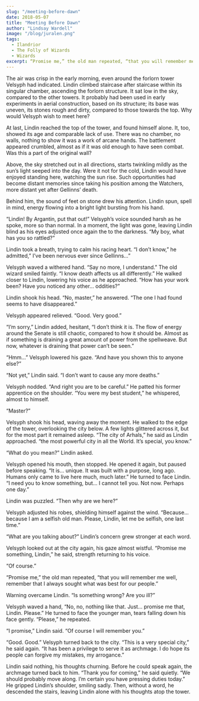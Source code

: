 ```yaml
---
slug: "/meeting-before-dawn"
date: 2018-05-07
title: "Meeting Before Dawn"
author: "Lindsay Wardell"
image: "/blog/juralen.png"
tags:
  - Ilandrior
  - The Folly of Wizards
  - Wizards
excerpt: “Promise me,” the old man repeated, “that you will remember me well, remember that I always sought what was best for our people.”
---
```

The air was crisp in the early morning, even around the forlorn tower Velsyph had indicated. Lindin climbed staircase after staircase within its singular chamber, ascending the forlorn structure. It sat low in the sky, compared to the other towers. It probably had been used in early experiments in aerial construction, based on its structure; its base was uneven, its stones rough and dirty, compared to those towards the top. Why would Velsyph wish to meet here?

At last, Lindin reached the top of the tower, and found himself alone. It, too, showed its age and comparable lack of use. There was no chamber, no walls, nothing to show it was a work of arcane hands. The battlement appeared crumbled, almost as if it was old enough to have seen combat. Was this a part of the original wall?

Above, the sky stretched out in all directions, starts twinkling mildly as the sun’s light seeped into the day. Were it not for the cold, Lindin would have enjoyed standing here, watching the sun rise. Such opportunities had become distant memories since taking his position among the Watchers, more distant yet after Gellinns’ death.

Behind him, the sound of feet on stone drew his attention. Lindin spun, spell in mind, energy flowing into a bright light bursting from his hand.

“Lindin! By Argantin, put that out!” Velsyph’s voice sounded harsh as he spoke, more so than normal. In a moment, the light was gone, leaving Lindin blind as his eyes adjusted once again the to the darkness. “My boy, what has you so rattled?”

Lindin took a breath, trying to calm his racing heart. “I don’t know,” he admitted,” I’ve been nervous ever since Gellinns…”

Velsyph waved a withered hand. “Say no more, I understand.” The old wizard smiled faintly. “I know death affects us all differently.” He walked closer to Lindin, lowering his voice as he approached. “How has your work been? Have you noticed any other… oddities?”

Lindin shook his head. “No, master,” he answered. “The one I had found seems to have disappeared.”

Velsyph appeared relieved. “Good. Very good.”

“I’m sorry,” Lindin added, hesitant, “I don’t think it is. The flow of energy around the Senate is still chaotic, compared to how it should be. Almost as if something is draining a great amount of power from the spellweave. But now, whatever is draining that power can’t be seen.”

“Hmm…” Velsyph lowered his gaze. “And have you shown this to anyone else?”

“Not yet,” Lindin said. “I don’t want to cause any more deaths.”

Velsyph nodded. “And right you are to be careful.” He patted his former apprentice on the shoulder. “You were my best student,” he whispered, almost to himself.

“Master?”

Velsyph shook his head, waving away the moment. He walked to the edge of the tower, overlooking the city below. A few lights glittered across it, but for the most part it remained asleep. “The city of Arhals,” he said as Lindin approached. “the most powerful city in all the World. It’s special, you know.”

“What do you mean?” Lindin asked.

Velsyph opened his mouth, then stopped. He opened it again, but paused before speaking. “It is… unique. It was built with a purpose, long ago. Humans only came to live here much, much later.” He turned to face Lindin. “I need you to know something, but… I cannot tell you. Not now. Perhaps one day.”

Lindin was puzzled. “Then why are we here?”

Velsyph adjusted his robes, shielding himself against the wind. “Because… because I am a selfish old man. Please, Lindin, let me be selfish, one last time.”

“What are you talking about?” Lindin’s concern grew stronger at each word.

Velsyph looked out at the city again, his gaze almost wistful. “Promise me something, Lindin,” he said, strength returning to his voice.

“Of course.”

“Promise me,” the old man repeated, “that you will remember me well, remember that I always sought what was best for our people.”

Warning overcame Lindin. “Is something wrong? Are you ill?”

Velsyph waved a hand, “No, no, nothing like that. Just… promise me that, Lindin. Please.” He turned to face the younger man, tears falling down his face gently. “Please,” he repeated.

“I promise,” Lindin said. “Of course I will remember you.”

“Good. Good.” Velsyph turned back to the city. “This is a very special city,” he said again. “It has been a privilege to serve it as archmage. I do hope its people can forgive my mistakes, my arrogance.”

Lindin said nothing, his thoughts churning. Before he could speak again, the archmage turned back to him. “Thank you for coming,” he said quietly. “We should probably move along. I’m certain you have pressing duties today.” He gripped Lindin’s shoulder, smiling sadly. Then, without a word, he descended the stairs, leaving Lindin alone with his thoughts atop the tower.